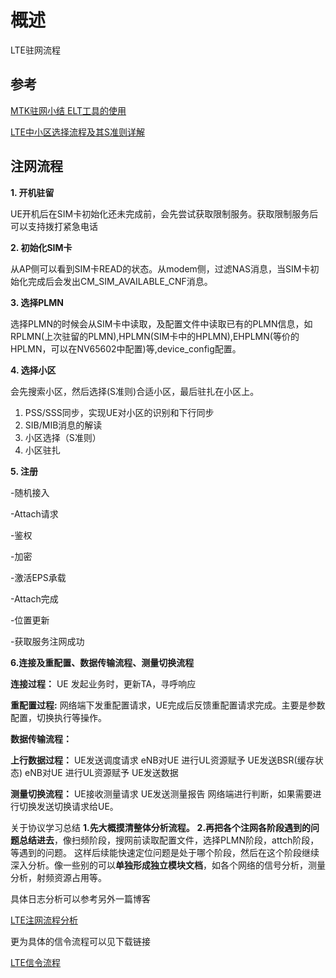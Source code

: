 # 概述

LTE驻网流程

## 参考

[MTK驻网小结 ELT工具的使用](https://blog.csdn.net/ZhongGuoRenMei/article/details/103354119)

[LTE中小区选择流程及其S准则详解](https://blog.csdn.net/keyanting_2018/article/details/89325942)


## 注网流程

**1. 开机驻留**

UE开机后在SIM卡初始化还未完成前，会先尝试获取限制服务。获取限制服务后可以支持拨打紧急电话

**2. 初始化SIM卡**

从AP侧可以看到SIM卡READ的状态。从modem侧，过滤NAS消息，当SIM卡初始化完成后会发出CM_SIM_AVAILABLE_CNF消息。

**3. 选择PLMN**

选择PLMN的时候会从SIM卡中读取，及配置文件中读取已有的PLMN信息，如RPLMN(上次驻留的PLMN),HPLMN(SIM卡中的HPLMN),EHPLMN(等价的HPLMN，可以在NV65602中配置)等,device_config配置。

**4. 选择小区**

会先搜索小区，然后选择(S准则)合适小区，最后驻扎在小区上。

1. PSS/SSS同步，实现UE对小区的识别和下行同步
2. SIB/MIB消息的解读
3. 小区选择（S准则）
4. 小区驻扎

**5. 注册**

-随机接入

-Attach请求

-鉴权

-加密

-激活EPS承载

-Attach完成

-位置更新

-获取服务注网成功

**6.连接及重配置、数据传输流程、测量切换流程**

**连接过程：**
UE 发起业务时，更新TA，寻呼响应

**重配置过程:**
网络端下发重配置请求，UE完成后反馈重配置请求完成。主要是参数配置，切换执行等操作。

**数据传输流程：**

**上行数据过程：**
UE发送调度请求
eNB对UE 进行UL资源赋予
UE发送BSR(缓存状态)
eNB对UE 进行UL资源赋予
UE发送数据

**测量切换流程：**
UE接收测量请求
UE发送测量报告
网络端进行判断，如果需要进行切换发送切换请求给UE。

关于协议学习总结
**1.先大概摸清整体分析流程。**
**2.再把各个注网各阶段遇到的问题总结进去**，像扫频阶段，搜网前读取配置文件，选择PLMN阶段，attch阶段，等遇到的问题。
这样后续能快速定位问题是处于哪个阶段，然后在这个阶段继续深入分析。像一些别的可以**单独形成独立模块文档**，如各个网络的信号分析，测量分析，射频资源占用等。

具体日志分析可以参考另外一篇博客

[LTE注网流程分析](http://blog.csdn.net/qq_27540925/article/details/79467754)

更为具体的信令流程可以见下载链接

[LTE信令流程](http://download.csdn.net/download/qq_27540925/10271778)